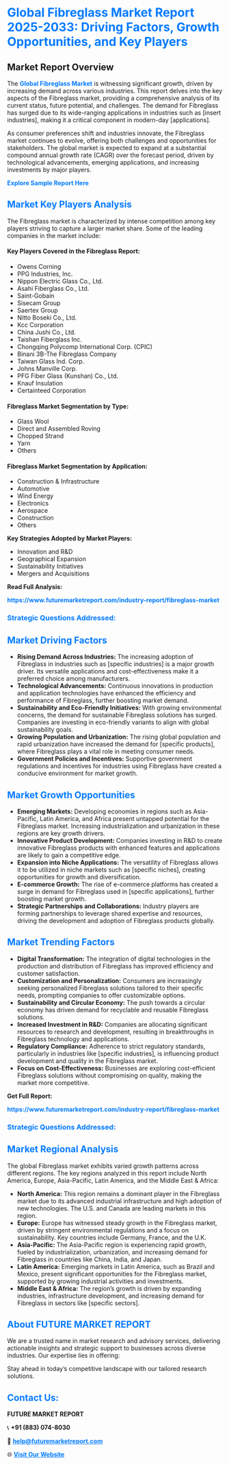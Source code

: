 <h1 style="color: #007BFF;">Global Fibreglass Market Report 2025-2033: Driving Factors, Growth Opportunities, and Key Players</h1>

<section id="overview">
<h2>Market Report Overview</h2>
<p>The <a href="https://www.futuremarketreport.com/industry-report/fibreglass-market" style="color: #007BFF; text-decoration: none;"><strong>Global Fibreglass Market</strong></a> is witnessing significant growth, driven by increasing demand across various industries. This report delves into the key aspects of the Fibreglass market, providing a comprehensive analysis of its current status, future potential, and challenges. The demand for Fibreglass has surged due to its wide-ranging applications in industries such as [insert industries], making it a critical component in modern-day [applications].</p>
<p>As consumer preferences shift and industries innovate, the Fibreglass market continues to evolve, offering both challenges and opportunities for stakeholders. The global market is expected to expand at a substantial compound annual growth rate (CAGR) over the forecast period, driven by technological advancements, emerging applications, and increasing investments by major players.</p>
</section>

<section id="overview">
<p><a href="https://www.futuremarketreport.com/request-sample/reportId=57570" style="color: #007BFF; text-decoration: none;"><strong>Explore Sample Report Here</strong></a></p>
</section>

<section id="key-players">
<h2 style="color: #007BFF;">Market Key Players Analysis</h2>
<p>The Fibreglass market is characterized by intense competition among key players striving to capture a larger market share. Some of the leading companies in the market include:</p>
<h4>Key Players Covered in the Fibreglass Report:</h4>
<ul><li>Owens Corning</li><li>PPG Industries, Inc.</li><li>Nippon Electric Glass Co., Ltd.</li><li>Asahi Fiberglass Co., Ltd.</li><li>Saint-Gobain</li><li>Sisecam Group</li><li>Saertex Group</li><li>Nitto Boseki Co., Ltd.</li><li>Kcc Corporation</li><li>China Jushi Co., Ltd.</li><li>Taishan Fiberglass Inc.</li><li>Chongqing Polycomp International Corp. (CPIC)</li><li>Binani 3B-The Fibreglass Company</li><li>Taiwan Glass Ind. Corp.</li><li>Johns Manville Corp.</li><li>PFG Fiber Glass (Kunshan) Co., Ltd.</li><li>Knauf Insulation</li><li>Certainteed Corporation</li></ul>
<h4>Fibreglass Market Segmentation by Type:</h4>
<ul><li>Glass Wool</li><li>Direct and Assembled Roving</li><li>Chopped Strand</li><li>Yarn</li><li>Others</li></ul>

<h4>Fibreglass Market Segmentation by Application:</h4>
<ul><li>Construction &amp; Infrastructure</li><li>Automotive</li><li>Wind Energy</li><li>Electronics</li><li>Aerospace</li><li>Construction</li><li>Others</li></ul>
<p><strong>Key Strategies Adopted by Market Players:</strong></p>
<ul>
<li>Innovation and R&D</li>
<li>Geographical Expansion</li>
<li>Sustainability Initiatives</li>
<li>Mergers and Acquisitions</li>
</ul>
</section>

<section>
<p><strong>Read Full Analysis: </strong></p><a href="https://www.futuremarketreport.com/industry-report/fibreglass-market" style="color: #007BFF; text-decoration: none;"><strong>https://www.futuremarketreport.com/industry-report/fibreglass-market</strong></a>
<h3 style="color: #007BFF;">Strategic Questions Addressed:</h3>
</section>

<section id="driving-factors">
<h2 style="color: #007BFF;">Market Driving Factors</h2>
<ul>
<li><strong>Rising Demand Across Industries:</strong> The increasing adoption of Fibreglass in industries such as [specific industries] is a major growth driver. Its versatile applications and cost-effectiveness make it a preferred choice among manufacturers.</li>
<li><strong>Technological Advancements:</strong> Continuous innovations in production and application technologies have enhanced the efficiency and performance of Fibreglass, further boosting market demand.</li>
<li><strong>Sustainability and Eco-Friendly Initiatives:</strong> With growing environmental concerns, the demand for sustainable Fibreglass solutions has surged. Companies are investing in eco-friendly variants to align with global sustainability goals.</li>
<li><strong>Growing Population and Urbanization:</strong> The rising global population and rapid urbanization have increased the demand for [specific products], where Fibreglass plays a vital role in meeting consumer needs.</li>
<li><strong>Government Policies and Incentives:</strong> Supportive government regulations and incentives for industries using Fibreglass have created a conducive environment for market growth.</li>
</ul>
</section>

<section id="growth-opportunities">
<h2 style="color: #007BFF;">Market Growth Opportunities</h2>
<ul>
<li><strong>Emerging Markets:</strong> Developing economies in regions such as Asia-Pacific, Latin America, and Africa present untapped potential for the Fibreglass market. Increasing industrialization and urbanization in these regions are key growth drivers.</li>
<li><strong>Innovative Product Development:</strong> Companies investing in R&D to create innovative Fibreglass products with enhanced features and applications are likely to gain a competitive edge.</li>
<li><strong>Expansion into Niche Applications:</strong> The versatility of Fibreglass allows it to be utilized in niche markets such as [specific niches], creating opportunities for growth and diversification.</li>
<li><strong>E-commerce Growth:</strong> The rise of e-commerce platforms has created a surge in demand for Fibreglass used in [specific applications], further boosting market growth.</li>
<li><strong>Strategic Partnerships and Collaborations:</strong> Industry players are forming partnerships to leverage shared expertise and resources, driving the development and adoption of Fibreglass products globally.</li>
</ul>
</section>

<section id="trending-factors">
<h2 style="color: #007BFF;">Market Trending Factors</h2>
<ul>
<li><strong>Digital Transformation:</strong> The integration of digital technologies in the production and distribution of Fibreglass has improved efficiency and customer satisfaction.</li>
<li><strong>Customization and Personalization:</strong> Consumers are increasingly seeking personalized Fibreglass solutions tailored to their specific needs, prompting companies to offer customizable options.</li>
<li><strong>Sustainability and Circular Economy:</strong> The push towards a circular economy has driven demand for recyclable and reusable Fibreglass solutions.</li>
<li><strong>Increased Investment in R&D:</strong> Companies are allocating significant resources to research and development, resulting in breakthroughs in Fibreglass technology and applications.</li>
<li><strong>Regulatory Compliance:</strong> Adherence to strict regulatory standards, particularly in industries like [specific industries], is influencing product development and quality in the Fibreglass market.</li>
<li><strong>Focus on Cost-Effectiveness:</strong> Businesses are exploring cost-efficient Fibreglass solutions without compromising on quality, making the market more competitive.</li>
</ul>
</section>

<section>
<p><strong>Get Full Report: </strong></p><a href="https://www.futuremarketreport.com/industry-report/fibreglass-market" style="color: #007BFF; text-decoration: none;"><strong>https://www.futuremarketreport.com/industry-report/fibreglass-market</strong></a>
<h3 style="color: #007BFF;">Strategic Questions Addressed:</h3>
</section>


<section id="regional-analysis">
<h2 style="color: #007BFF;">Market Regional Analysis</h2>
<p>The global Fibreglass market exhibits varied growth patterns across different regions. The key regions analyzed in this report include North America, Europe, Asia-Pacific, Latin America, and the Middle East & Africa:</p>
<ul>
<li><strong>North America:</strong> This region remains a dominant player in the Fibreglass market due to its advanced industrial infrastructure and high adoption of new technologies. The U.S. and Canada are leading markets in this region.</li>
<li><strong>Europe:</strong> Europe has witnessed steady growth in the Fibreglass market, driven by stringent environmental regulations and a focus on sustainability. Key countries include Germany, France, and the U.K.</li>
<li><strong>Asia-Pacific:</strong> The Asia-Pacific region is experiencing rapid growth, fueled by industrialization, urbanization, and increasing demand for Fibreglass in countries like China, India, and Japan.</li>
<li><strong>Latin America:</strong> Emerging markets in Latin America, such as Brazil and Mexico, present significant opportunities for the Fibreglass market, supported by growing industrial activities and investments.</li>
<li><strong>Middle East & Africa:</strong> The region’s growth is driven by expanding industries, infrastructure development, and increasing demand for Fibreglass in sectors like [specific sectors].</li>
</ul>
</section>

<footer>
<h2 style="color: #007BFF;">About FUTURE MARKET REPORT</h2>
<p>We are a trusted name in market research and advisory services, delivering actionable insights and strategic support to businesses across diverse industries. Our expertise lies in offering:</p>

<p>Stay ahead in today’s competitive landscape with our tailored research solutions.</p>

<h2 style="color: #007BFF;">Contact Us:</h2>
<p><strong>FUTURE MARKET REPORT</strong></p>
<p>📞 <strong>+91 (883) 074-8030</strong></p>
<p>📧 <strong><a href="mailto:help@futuremarketreport.com" style="color: #007BFF;">help@futuremarketreport.com</a></strong></p>
<p>🌐 <strong><a href="https://www.futuremarketreport.com/" style="color: #007BFF;">Visit Our Website</a></strong></p>
</footer>